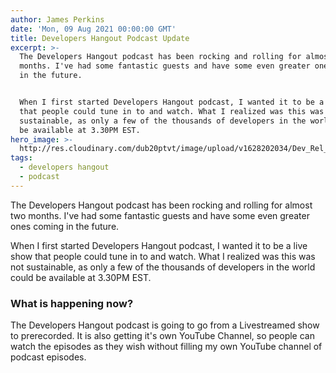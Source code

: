 ```yaml
---
author: James Perkins
date: 'Mon, 09 Aug 2021 00:00:00 GMT'
title: Developers Hangout Podcast Update
excerpt: >-
  The Developers Hangout podcast has been rocking and rolling for almost two
  months. I've had some fantastic guests and have some even greater ones coming
  in the future.


  When I first started Developers Hangout podcast, I wanted it to be a live show
  that people could tune in to and watch. What I realized was this was not
  sustainable, as only a few of the thousands of developers in the world could
  be available at 3.30PM EST.
hero_image: >-
  http://res.cloudinary.com/dub20ptvt/image/upload/v1628202034/Dev_Rel_What_do_we_do_zgjkqq.png
tags:
  - developers hangout
  - podcast
---
```

The Developers Hangout podcast has been rocking and rolling for almost two months. I've had some fantastic guests and have some even greater ones coming in the future.   
  
When I first started Developers Hangout podcast, I wanted it to be a live show that people could tune in to and watch. What I realized was this was not sustainable, as only a few of the thousands of developers in the world could be available at 3.30PM EST. 

### What is happening now?

The Developers Hangout podcast is going to go from a Livestreamed show to prerecorded. It is also getting it's own YouTube Channel, so people can watch the episodes as they wish without filling my own YouTube channel of podcast episodes.
